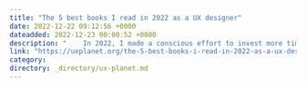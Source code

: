 ```yaml
---
title: "The 5 best books I read in 2022 as a UX designer"
date: 2022-12-22 09:12:56 +0000
dateadded: 2022-12-23 00:00:52 +0000
description: "    In 2022, I made a conscious effort to invest more time into reading, and it has proven to be a valuable investment.  Continue reading on UX Planet »  "
link: "https://uxplanet.org/the-5-best-books-i-read-in-2022-as-a-ux-designer-a72e1efcfe6a?source=rss----819cc2aaeee0---4"
category:
directory: _directory/ux-planet.md
---
```

